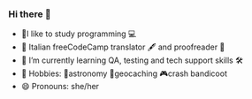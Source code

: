 ### Hi there 👋

<!--
**alevanni/alevanni** is a ✨ _special_ ✨ repository because its `README.md` (this file) appears on your GitHub profile. -->

- 💭I like to study programming 💻
- 🥾 Italian freeCodeCamp translator 🖋 and proofreader 📜
- 📓 I’m currently learning QA, testing and tech support skills 🛠
- 🎈 Hobbies: 🔭astronomy 📡geocaching 🎮crash bandicoot
- 😄 Pronouns: she/her 
<!-- - I'm looking to collaborate on
- mY projects involve--!>


